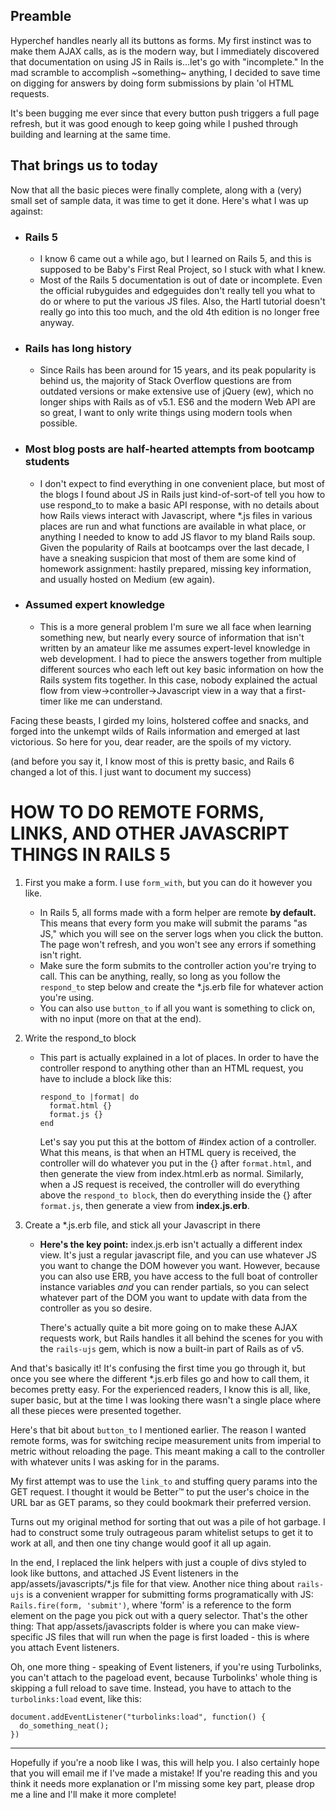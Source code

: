 ## Preamble

Hyperchef handles nearly all its buttons as forms. My first instinct was to 
make them AJAX calls, as is the modern way, but I immediately discovered that
documentation on using JS in Rails is...let's go with "incomplete." In the mad
scramble to accomplish ~something~ anything, I decided to save time on digging
for answers by doing form submissions by plain 'ol HTML requests.

It's been bugging me ever since that every button push triggers a full page
refresh, but it was good enough to keep going while I pushed through building
and learning at the same time.

## That brings us to today

Now that all the basic pieces were finally complete, along with a (very) small
set of sample data, it was time to get it done. Here's what I was up against:

  - ### Rails 5
    - I know 6 came out a while ago, but I learned on
    Rails 5, and this is supposed to be Baby's First Real Project, so I stuck
    with what I knew.
    - Most of the Rails 5 documentation is out of date or incomplete. Even the
      official rubyguides and edgeguides don't really tell you what to do or
      where to put the various JS files. Also, the Hartl tutorial doesn't really
      go into this too much, and the old 4th edition is no longer free anyway.
  - ### Rails has long history
    - Since Rails has been around for 15 years, and its peak popularity is
      behind us, the majority of Stack Overflow questions are from outdated
      versions or make extensive use of jQuery (ew), which no longer ships with Rails
      as of v5.1. ES6 and the modern Web API are so great, I want to only write
      things using modern tools when possible.
  - ### Most blog posts are half-hearted attempts from bootcamp students
    - I don't expect to find everything in one convenient place, but most of the
      blogs I found about JS in Rails just kind-of-sort-of tell you how to use
      respond_to to make a basic API response, with no details about how Rails
      views interact with Javascript, where *.js files in various places are run
      and what functions are available in what place, or anything I needed to
      know to add JS flavor to my bland Rails soup. Given the popularity of
      Rails at bootcamps over the last decade, I have a sneaking suspicion that
      most of them are some kind of homework assignment: hastily prepared,
      missing key information, and usually hosted on Medium (ew again).
  - ### Assumed expert knowledge
    - This is a more general problem I'm sure we all face when learning
      something new, but nearly every source of information that isn't written
      by an amateur like me assumes expert-level knowledge in web development.
      I had to piece the answers together from multiple different sources who
      each left out key basic information on how the Rails system fits together.
      In this case, nobody explained the actual flow from
      view->controller->Javascript view in a way that a first-timer like me can
      understand.

Facing these beasts, I girded my loins, holstered coffee and snacks, and
forged into the unkempt wilds of Rails information and emerged at last
victorious. So here for you, dear reader, are the spoils of my victory.

(and before you say it, I know most of this is pretty basic, and Rails 6 changed
a lot of this. I just want to document my success)

# HOW TO DO REMOTE FORMS, LINKS, AND OTHER JAVASCRIPT THINGS IN RAILS 5

1. First you make a form. I use ```form_with```, but you can do it however you
   like.

    - In Rails 5, all forms made with a form helper are remote **by default.**
      This means that every form you make will submit the params "as JS," which
      you will see on the server logs when you click the button. The page won't
      refresh, and you won't see any errors if something isn't right.
    - Make sure the form submits to the controller action you're trying to call.
      This can be anything, really, so long as you follow the ```respond_to```
      step below and create the *.js.erb file for whatever action you're using.
    - You can also use ```button_to``` if all you want is something to click on,
      with no input (more on that at the end). 

2. Write the respond_to block
  
    - This part is actually explained in a lot of places. In order to have the
      controller respond to anything other than an HTML request, you have to
      include a block like this:
    
      ```
      respond_to |format| do
        format.html {}
        format.js {}
      end
      ```
  
      Let's say you put this at the bottom of #index action of a controller.
      What this means, is that
      when an HTML query is received, the controller will do whatever you put in
      the {} after ```format.html```, and then generate the view from index.html.erb
      as normal.  Similarly, when a JS request is received, the controller will do
      everything above the ```respond_to block```, then do everything inside the
      {} after ```format.js```, then generate a view from **index.js.erb**.

3. Create a *.js.erb file, and stick all your Javascript in there

    - **Here's the key point:** index.js.erb isn't actually a different index
      view. It's just a regular javascript file, and you can use whatever JS you
      want to change the DOM however you want. However, because you can also use
      ERB, you have access to the full boat of controller instance variables *and*
      you can render partials, so you can select whatever part of the DOM you want
      to update with data from the controller as you so desire.
  
      There's actually quite a bit more going on to make these AJAX requests work,
      but Rails handles it all behind the scenes for you with the ```rails-ujs```
      gem, which is now a built-in part of Rails as of v5.

  
And that's basically it! It's confusing the first time you go through it, but
once you see where the different *.js.erb files go and how to call them, it
becomes pretty easy. For the experienced readers, I know this is all, like,
super basic, but at the time I was looking there wasn't a single place where all
these pieces were presented together. 

Here's that bit about ```button_to``` I mentioned earlier. The reason I wanted
remote forms, was for switching recipe measurement units from imperial to metric
without reloading the page. This meant making a call to the controller with
whatever units I was asking for in the params.

My first attempt was to use the ```link_to``` and stuffing query params into the
GET request. I thought it would be Better&#8482; to put the user's choice in the
URL bar as GET params, so they could bookmark their preferred version.

Turns out my original method for sorting that out was a pile of hot garbage. I
had to construct some truly outrageous param whitelist setups to get it to work
at all, and then one tiny change would goof it all up again. 

In the end, I replaced the link helpers with just a couple of divs styled to
look like buttons, and attached JS Event listeners in the
app/assets/javascripts/*.js file for that view. Another nice thing about
```rails-ujs``` is a convenient wrapper for submitting forms programatically
with JS: ```Rails.fire(form, 'submit')```, where 'form' is a reference to the
form element on the page you pick out with a query selector. That's the other
thing: That app/assets/javascripts folder is where you can make view-specific JS
files that will run when the page is first loaded - this is where you attach
Event listeners.

Oh, one more thing - speaking of Event listeners, if you're using Turbolinks,
you can't attach to the pageload event, because Turbolinks' whole thing is
skipping a full reload to save time. Instead, you have to attach to the
```turbolinks:load``` event, like this:

  ```
  document.addEventListener("turbolinks:load", function() {
    do_something_neat();
  })
  ```

---
Hopefully if you're a noob like I was, this will help you. I also certainly hope
that you will email me if I've made a mistake! If you're reading this and you 
think it needs more explanation or I'm missing some key part, please drop me a
line and I'll make it more complete!
